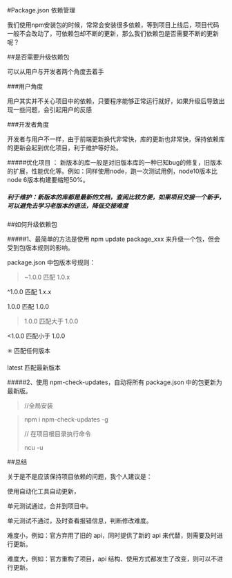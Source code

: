 #Package.json 依赖管理

我们使用npm安装包的时候，常常会安装很多依赖，等到项目上线后，项目代码一般不会改动了，可依赖包却不断的更新，那么我们依赖包是否需要不断的更新呢？

##是否需要升级依赖包

可以从用户与开发者两个角度去着手

###用户角度


用户其实并不关心项目中的依赖，只要程序能够正常运行就好，如果升级后导致出现一些问题，会引起用户的反感

###开发者角度

开发者与用户不一样，由于前端更新换代非常快，库的更新也非常快，保持依赖库的更新会起到优化项目，利于维护等好处。

#####优化项目 ：   新版本的库一般是对旧版本库的一种已知bug的修复，旧版本的扩展，性能优化等。例如：同样使用node，跑一次测试用例，node10版本比node 6版本构建要缩短50%。



##### 利于维护：新版本的库都是最新的文档，查阅比较方便，如果项目交接一个新手，可以避免去学习老版本的语法，降低交接难度

##如何升级依赖包

#####1、最简单的方法是使用 npm update package_xxx 来升级一个包，但会受到包版本规则的影响。


package.json 中包版本号规则：


>~1.0.0 匹配 1.0.x
>
^1.0.0 匹配 1.x.x

>
1.0.0 匹配 1.0.0
>
 >1.0.0 匹配大于 1.0.0
>
 <1.0.0 匹配小于 1.0.0
>
   ✳️ 匹配任何版本
>
latest 匹配最新版本


#####2、使用 npm-check-updates，自动将所有 package.json 中的包更新为最新版。

>
>
>//全局安装

>npm i npm-check-updates -g
>
>// 在项目根目录执行命令
>
>ncu -u
>
>

##总结

关于是不是应该保持项目依赖的问题，我个人建议是：

使用自动化工具自动更新，


单元测试通过，合并到项目中。

单元测试不通过，及时查看报错信息，判断修改难度。

难度小，例如：官方弃用了旧的 api，同时提供了新的 api 来代替，则需要及时进行更新。

难度大，例如：官方重构了项目，api 结构、使用方式都发生了改变，则可以不进行更新。
